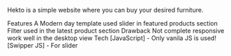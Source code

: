 Hekto is a simple website where you can buy your desired furniture.

Features
A Modern day template
used slider in featured products section
Filter used in the latest product section
Drawback
Not complete responsive work well in the desktop view
Tech
[JavaScript] - Only vanila JS is used!
[Swipper JS] - For slider